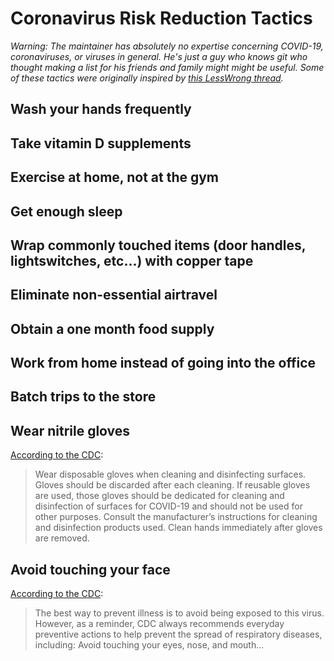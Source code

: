 # Coronavirus Risk Reduction Tactics
*Warning: The maintainer has absolutely no expertise concerning COVID-19, coronaviruses, or viruses in general. He's just a guy who knows git who thought making a list for his friends and family might might be useful. Some of these tactics were originally inspired by [this LessWrong thread](https://www.lesswrong.com/posts/LwcKYR8bykM6vDHyo/coronavirus-justified-practical-advice-thread).*

## Wash your hands frequently
## Take vitamin D supplements
## Exercise at home, not at the gym
## Get enough sleep
## Wrap commonly touched items (door handles, lightswitches, etc...) with copper tape
## Eliminate non-essential airtravel
## Obtain a one month food supply
## Work from home instead of going into the office
## Batch trips to the store
## Wear nitrile gloves
[According to the CDC](https://www.cdc.gov/coronavirus/2019-ncov/community/home/cleaning-disinfection.html):
> Wear disposable gloves when cleaning and disinfecting surfaces. Gloves should be discarded after each cleaning. If reusable gloves are used, those gloves should be dedicated for cleaning and disinfection of surfaces for COVID-19 and should not be used for other purposes. Consult the manufacturer’s instructions for cleaning and disinfection products used. Clean hands immediately after gloves are removed.
## Avoid touching your face
[According to the CDC](https://www.cdc.gov/coronavirus/2019-ncov/about/prevention-treatment.html):
> The best way to prevent illness is to avoid being exposed to this virus. However, as a reminder, CDC always recommends everyday preventive actions to help prevent the spread of respiratory diseases, including: Avoid touching your eyes, nose, and mouth...
